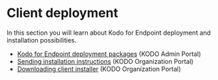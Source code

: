 # Client deployment

In this section you will learn about Kodo for Endpoint deployment and installation possibilities.

* [Kodo for Endpoint deployment packages](kodo-client-deployment-packages.md) (KODO Admin Portal)
* [Sending installation instructions](sending-installation-instructions.md) (KODO Organization Portal)
* [Downloading client installer](downloading-client-installer.md) (KODO Organization Portal)
